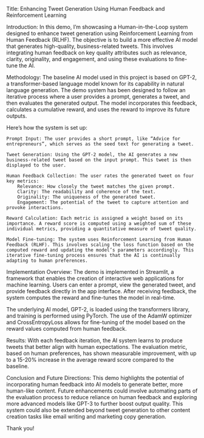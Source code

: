Title: Enhancing Tweet Generation Using Human Feedback and Reinforcement Learning

Introduction: In this demo, I’m showcasing a Human-in-the-Loop system designed to enhance tweet generation using Reinforcement Learning from Human Feedback (RLHF). The objective is to build a more effective AI model that generates high-quality, business-related tweets. This involves integrating human feedback on key quality attributes such as relevance, clarity, originality, and engagement, and using these evaluations to fine-tune the AI.

Methodology: The baseline AI model used in this project is based on GPT-2, a transformer-based language model known for its capability in natural language generation. The demo system has been designed to follow an iterative process where a user provides a prompt, generates a tweet, and then evaluates the generated output. The model incorporates this feedback, calculates a cumulative reward, and uses the reward to improve its future outputs.

Here’s how the system is set up:

    Prompt Input: The user provides a short prompt, like “Advice for entrepreneurs”, which serves as the seed text for generating a tweet.

    Tweet Generation: Using the GPT-2 model, the AI generates a new business-related tweet based on the input prompt. This tweet is then displayed to the user.

    Human Feedback Collection: The user rates the generated tweet on four key metrics:
        Relevance: How closely the tweet matches the given prompt.
        Clarity: The readability and coherence of the text.
        Originality: The uniqueness of the generated tweet.
        Engagement: The potential of the tweet to capture attention and provoke interactions.

    Reward Calculation: Each metric is assigned a weight based on its importance. A reward score is computed using a weighted sum of these individual metrics, providing a quantitative measure of tweet quality.

    Model Fine-tuning: The system uses Reinforcement Learning from Human Feedback (RLHF). This involves scaling the loss function based on the computed reward and updating the model’s parameters accordingly. This iterative fine-tuning process ensures that the AI is continually adapting to human preferences.

Implementation Overview: The demo is implemented in Streamlit, a framework that enables the creation of interactive web applications for machine learning. Users can enter a prompt, view the generated tweet, and provide feedback directly in the app interface. After receiving feedback, the system computes the reward and fine-tunes the model in real-time.

The underlying AI model, GPT-2, is loaded using the transformers library, and training is performed using PyTorch. The use of the AdamW optimizer and CrossEntropyLoss allows for fine-tuning of the model based on the reward values computed from human feedback.

Results: With each feedback iteration, the AI system learns to produce tweets that better align with human expectations. The evaluation metric, based on human preferences, has shown measurable improvement, with up to a 15-20% increase in the average reward score compared to the baseline.

Conclusion and Future Directions: This demo highlights the potential of incorporating human feedback into AI models to generate better, more human-like content. Future enhancements could involve automating parts of the evaluation process to reduce reliance on human feedback and exploring more advanced models like GPT-3 to further boost output quality. This system could also be extended beyond tweet generation to other content creation tasks like email writing and marketing copy generation.

Thank you!
